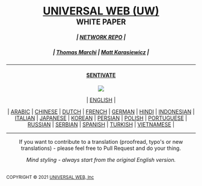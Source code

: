 <h1 align="center"><a href="https://universalweb.io">UNIVERSAL WEB (UW)</a><br /><small><small>WHITE PAPER</small></small></h1>
<h5 align="center">| <a href="https://github.com/universalweb/Network">NETWORK REPO</a> |</h5>
<h5 align="center">| <a href="https://twitter.com/tommarchi">Thomas Marchi</a> | <a href="https://twitter.com/MattKarasiewicz">Matt Karasiewicz</a> |</h5>
<hr />
<a href="https://sentivate.com"><h4 align="center">SENTIVATE</h4></a>
<p align="center">
    <img src="https://sentivate.com/wp-content/uploads/brizy/3443/assets/images/iW=269&iH=274&oX=0&oY=0&cW=269&cH=274/SNTVTbig.png">
</p>
<p align="center">| <a href="https://github.com/universalweb/Whitepaper/blob/master/WhitePaper.md">ENGLISH</a> |</p>
<p align="center">| <a href="https://github.com/sentivate/Sentivate-Network-White-Paper/blob/master/Translations/Translation_Arabic.pdf">ARABIC</a> | <a href="https://github.com/sentivate/Sentivate-Network-White-Paper/blob/master/Translations/Translation_Chinese.md">CHINESE</a> | <a href="https://github.com/sentivate/Sentivate-Network-White-Paper/blob/master/Translations/Translation_Dutch.md">DUTCH</a> | <a href="https://github.com/sentivate/Sentivate-Network-White-Paper/blob/master/Translations/Translation_French.md">FRENCH</a> | <a href="https://github.com/sentivate/Sentivate-Network-White-Paper/blob/master/Translations/Translation_German.md">GERMAN</a> | <a href="https://github.com/sentivate/Sentivate-Network-White-Paper/blob/master/Translations/Translation_Hindi.md">HINDI</a> | <a href="https://github.com/sentivate/Sentivate-Network-White-Paper/blob/master/Translations/Translation_Indonesian.md">INDONESIAN</a> | <a href="https://github.com/sentivate/Sentivate-Network-White-Paper/blob/master/Translations/Translation_Italian.md">ITALIAN</a> | <a href="https://github.com/sentivate/Sentivate-Network-White-Paper/blob/master/Translations/Translation_Japanese.md">JAPANESE</a> | <a href="https://github.com/sentivate/Sentivate-Network-White-Paper/blob/master/Translations/Translation_Korean.md">KOREAN</a> | <a href="https://github.com/sentivate/Sentivate-Network-White-Paper/blob/master/Translations/Translation_Persian.pdf">PERSIAN</a> | <a href="https://github.com/sentivate/Sentivate-Network-White-Paper/blob/master/Tra4nslations/Translation_Polish.md">POLISH</a> | <a href="https://github.com/sentivate/Sentivate-Network-White-Paper/blob/master/Translations/Translation_Portuguese.md">PORTUGUESE</a> | <a href="https://github.com/sentivate/Sentivate-Network-White-Paper/blob/master/Translations/Translation_Russian.md">RUSSIAN</a> | <a href="https://github.com/sentivate/Sentivate-Network-White-Paper/blob/master/Translations/Translation_Serbian.md">SERBIAN</a> | <a href="https://github.com/sentivate/Sentivate-Network-White-Paper/blob/master/Translations/Translation_Spanish.md">SPANISH</a> | <a href="https://github.com/sentivate/Sentivate-Network-White-Paper/blob/master/Translations/Translation_Turkish.md">TURKISH</a> | <a href="https://github.com/sentivate/Sentivate-Network-White-Paper/blob/master/Translations/Translation_Vietnamese.md">VIETNAMESE</a> |
</p>
<hr/>
<p align="center">If you want to contribute to a translation (proofread, typo's or new translations) - please feel free to Pull Request and do your thing.</p>
<p align="center"><i>Mind styling - always start from the original English version.</i></p>
<br />
<small>COPYRIGHT © 2021 <a href="https://universalweb.io">UNIVERSAL WEB, Inc</a></small>
